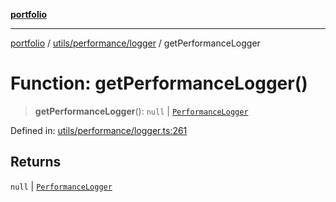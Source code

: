 [**portfolio**](../../../../README.md)

***

[portfolio](../../../../modules.md) / [utils/performance/logger](../README.md) / getPerformanceLogger

# Function: getPerformanceLogger()

> **getPerformanceLogger**(): `null` \| [`PerformanceLogger`](../classes/PerformanceLogger.md)

Defined in: [utils/performance/logger.ts:261](https://github.com/tnorlund/Portfolio/blob/d90c328047f464fe109d76bd6c13eb6374345e92/portfolio/utils/performance/logger.ts#L261)

## Returns

`null` \| [`PerformanceLogger`](../classes/PerformanceLogger.md)
